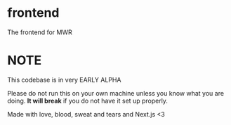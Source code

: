 # frontend

The frontend for MWR


# NOTE

This codebase is in very EARLY ALPHA

Please do not run this on your own machine unless you know what you are doing. **It will break** if you do not have it set up properly.


Made with love, blood, sweat and tears and Next.js <3